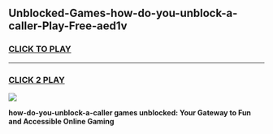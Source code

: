 
## Unblocked-Games-how-do-you-unblock-a-caller-Play-Free-aed1v
<h3>
<a href="https://premium76.site?title=how-do-you-unblock-a-caller&ref=10A">CLICK TO PLAY</a></h3>
<hr>

<h3>
<a href="https://premium76.site?title=how-do-you-unblock-a-caller&ref=10A">CLICK 2 PLAY</a>
  
</h3>

<a href="https://premium76.site?title=how-do-you-unblock-a-caller&ref=10A"><img src="https://clearcache.store/games.png"></a>


**how-do-you-unblock-a-caller games unblocked: Your Gateway to Fun and Accessible Online Gaming**
